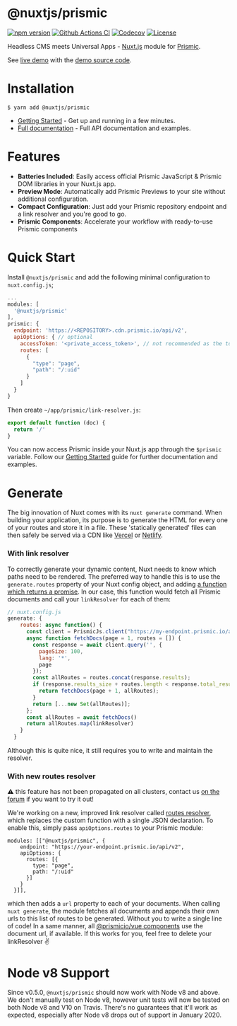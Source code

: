 # @nuxtjs/prismic

[![npm version][npm-version-src]][npm-version-href] [![Github Actions CI][github-actions-ci-src]][github-actions-ci-href] [![Codecov][codecov-src]][codecov-href] [![License][license-src]][license-href]


Headless CMS meets Universal Apps - [Nuxt.js](https://nuxtjs.org) module for [Prismic](https://prismic.io).

See [live demo](https://nuxt-prismic.surge.sh) with the [demo source code](https://github.com/Atinux/nuxt-prismic-showcase).

# Installation

```
$ yarn add @nuxtjs/prismic
```

* [Getting Started](https://prismic-nuxt.js.org/getting-started) - Get up and running in a few minutes.
* [Full documentation](https://prismic-nuxt.js.org/) - Full API documentation and examples.

# Features

* __Batteries Included__: Easily access official Prismic JavaScript & Prismic DOM libraries in your Nuxt.js app.
* __Preview Mode__: Automatically add Prismic Previews to your site without additional configuration.
* __Compact Configuration__: Just add your Prismic repository endpoint and a link resolver and you're good to go.
* __Prismic Components__: Accelerate your workflow with ready-to-use Prismic components

# Quick Start

Install `@nuxtjs/prismic` and add the following minimal configuration to `nuxt.config.js`;

```javascript
...
modules: [
  '@nuxtjs/prismic'
],
prismic: {
  endpoint: 'https://<REPOSITORY>.cdn.prismic.io/api/v2',
  apiOptions: { // optional
    accessToken: '<private_access_token>', // not recommended as the token will bleed in the build of Nuxt.
    routes: [
      {
        "type": "page",
        "path": "/:uid"
      }
    ]
  }
}
```

Then create `~/app/prismic/link-resolver.js`:

```js
export default function (doc) {
  return '/'
}
```
You can now access Prismic inside your Nuxt.js app through the `$prismic` variable. Follow our [Getting Started](https://prismic-nuxt.js.org/getting-started) guide for further documentation and examples.

# Generate

The big innovation of Nuxt comes with its `nuxt generate` command. When building your application, its purpose is to generate the HTML for every one of your routes and store it in a file. These 'statically generated' files can then safely be served via a CDN like [Vercel](vercel.com) or [Netlify](netlify.com).

### With link resolver

To correctly generate your dynamic content, Nuxt needs to know which paths need to be rendered. The preferred way to handle this is to use the `generate.routes` property of your Nuxt config object, and adding [a function which returns a promise](https://nuxtjs.org/api/configuration-generate/#function-which-returns-a-promise). In our case, this function would fetch all Prismic documents and call your `linkResolver` for each of them:

```javascript
// nuxt.config.js
generate: {
    routes: async function() {
      const client = PrismicJs.client("https://my-endpoint.prismic.io/api/v2")
      async function fetchDocs(page = 1, routes = []) {
        const response = await client.query('', {
          pageSize: 100,
          lang: '*',
          page
        });
        const allRoutes = routes.concat(response.results);
        if (response.results_size + routes.length < response.total_results_size) {
          return fetchDocs(page + 1, allRoutes);
        }
        return [...new Set(allRoutes)];
      };
      const allRoutes = await fetchDocs()
      return allRoutes.map(linkResolver)
    }
  }
````
Although this is quite nice, it still requires you to write and maintain the resolver.

### With new routes resolver

⚠️ this feature has not been propagated on all clusters, contact us [on the forum](http://community.prismic.io/) if you want to try it out!

We're working on a new, improved link resolver called [routes resolver](https://www.slicemachine.dev/documentation/link-resolver/), which replaces the custom function with a single JSON declaration. To enable this, simply pass `apiOptions.routes` to your Prismic module:

```javascrript
modules: [["@nuxtjs/prismic", {
    endpoint: "https://your-endpoint.prismic.io/api/v2",
    apiOptions: {
      routes: [{
        type: "page",
        path: "/:uid"
      }]
    }
  }]],
````
which then adds a `url` property to each of your documents. When calling `nuxt generate`, the module fetches all documents and appends their own urls to this list of routes to be generated. Without you to write a single line of code! In a same manner, all [@prismicio/vue components](https://github.com/prismicio/prismic-vue/) use the document url, if available. If this works for you, feel free to delete your linkResolver ✌️

# Node v8 Support

Since v0.5.0, `@nuxtjs/prismic` should now work with Node v8 and above. We don't manually test on Node v8, however unit tests will now be tested on both Node v8 and V10 on Travis. There's no guarantees that it'll work as expected, especially after Node v8 drops out of support in January 2020.

<!-- Badges -->
[npm-version-src]: https://img.shields.io/npm/v/@nuxtjs/prismic/latest.svg
[npm-version-href]: https://npmjs.com/package/@nuxtjs/prismic

[github-actions-ci-src]: https://github.com/nuxt-community/prismic-module/workflows/ci/badge.svg
[github-actions-ci-href]: https://github.com/nuxt-community/prismic-module/actions?query=workflow%3Aci

[codecov-src]: https://img.shields.io/codecov/c/github/nuxt-community/prismic-module.svg
[codecov-href]: https://codecov.io/gh/nuxt-community/prismic-module

[license-src]: https://img.shields.io/npm/l/@nuxtjs/prismic.svg
[license-href]: https://npmjs.com/package/@nuxtjs/prismic
